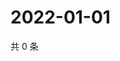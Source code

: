 # 2022-01-01

共 0 条

<!-- BEGIN WEIBO -->
<!-- 最后更新时间 Sat Jan 01 2022 14:14:15 GMT+0800 (China Standard Time) -->

<!-- END WEIBO -->
